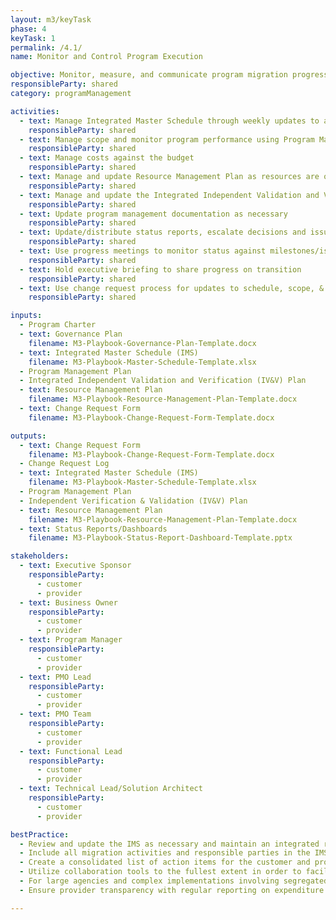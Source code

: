 ```yaml
---
layout: m3/keyTask
phase: 4
keyTask: 1
permalink: /4.1/
name: Monitor and Control Program Execution

objective: Monitor, measure, and communicate program migration progress.
responsibleParty: shared
category: programManagement

activities:
  - text: Manage Integrated Master Schedule through weekly updates to activities/dates/duration/dependencies
    responsibleParty: shared
  - text: Manage scope and monitor program performance using Program Management Plan
    responsibleParty: shared
  - text: Manage costs against the budget
    responsibleParty: shared
  - text: Manage and update Resource Management Plan as resources are on or off boarded or as needs change
    responsibleParty: shared
  - text: Manage and update the Integrated Independent Validation and Verification (IV&V) Plan
    responsibleParty: shared
  - text: Update program management documentation as necessary
    responsibleParty: shared
  - text: Update/distribute status reports, escalate decisions and issues through decision-making bodies
    responsibleParty: shared
  - text: Use progress meetings to monitor status against milestones/issues/risks and workstream decisions
    responsibleParty: shared
  - text: Hold executive briefing to share progress on transition
    responsibleParty: shared
  - text: Use change request process for updates to schedule, scope, & requirements; Update Change Request Log
    responsibleParty: shared

inputs:
  - Program Charter
  - text: Governance Plan
    filename: M3-Playbook-Governance-Plan-Template.docx
  - text: Integrated Master Schedule (IMS)
    filename: M3-Playbook-Master-Schedule-Template.xlsx
  - Program Management Plan
  - Integrated Independent Validation and Verification (IV&V) Plan
  - text: Resource Management Plan
    filename: M3-Playbook-Resource-Management-Plan-Template.docx
  - text: Change Request Form
    filename: M3-Playbook-Change-Request-Form-Template.docx

outputs:
  - text: Change Request Form
    filename: M3-Playbook-Change-Request-Form-Template.docx
  - Change Request Log
  - text: Integrated Master Schedule (IMS)
    filename: M3-Playbook-Master-Schedule-Template.xlsx
  - Program Management Plan
  - Independent Verification & Validation (IV&V) Plan
  - text: Resource Management Plan
    filename: M3-Playbook-Resource-Management-Plan-Template.docx
  - text: Status Reports/Dashboards
    filename: M3-Playbook-Status-Report-Dashboard-Template.pptx

stakeholders:
  - text: Executive Sponsor
    responsibleParty:
      - customer
      - provider
  - text: Business Owner
    responsibleParty:
      - customer
      - provider
  - text: Program Manager
    responsibleParty:
      - customer
      - provider
  - text: PMO Lead
    responsibleParty:
      - customer
      - provider
  - text: PMO Team
    responsibleParty:
      - customer
      - provider
  - text: Functional Lead
    responsibleParty:
      - customer
      - provider
  - text: Technical Lead/Solution Architect
    responsibleParty:
      - customer
      - provider

bestPractice:
  - Review and update the IMS as necessary and maintain an integrated recurring meeting and reporting cadence
  - Include all migration activities and responsible parties in the IMS. Migrations that include core and non-core services should align all services to the IMS
  - Create a consolidated list of action items for the customer and provider
  - Utilize collaboration tools to the fullest extent in order to facilitate information sharing across the migration program
  - For large agencies and complex implementations involving segregated business processes, teams should be co-located to ensure ease of communication, collaboration and problem solving; and to maximize program integration, including network access, conferencing needs
  - Ensure provider transparency with regular reporting on expenditure to date

---
```

